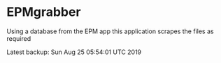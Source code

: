 # EPMgrabber
Using a database from the EPM app this application scrapes the files as required


Latest backup: Sun Aug 25 05:54:01 UTC 2019
